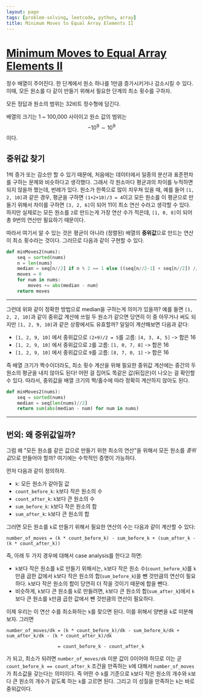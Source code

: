```yaml
---
layout: page
tags: [problem-solving, leetcode, python, array]
title: Minimum Moves to Equal Array Elements II
---
```


# [Minimum Moves to Equal Array Elements II](https://leetcode.com/problems/minimum-moves-to-equal-array-elements-ii/)

 정수 배열이 주어진다. 한 단계에서 원소 하나를 1만큼 증가시키거나
 감소시킬 수 있다. 이때, 모든 원소를 다 같이 만들기 위해서 필요한
 단계의 최소 횟수를 구하자.

 모든 정답과 원소의 범위는 32비트 정수형에 담긴다.

 배열의 크기는 1 ~ 100,000 사이이고 원소 값의 범위는 $$ -10^9 \sim
 10^9 $$ 이다.

## 중위값 찾기

 1씩 증가 또는 감소만 할 수 있기 때문에, 처음에는 데이터에서 일종의
 분산과 표준편차를 구하는 문제와 비슷하다고 생각했다. 그래서 각
 원소마다 평균과의 차이를 누적하면 되지 않을까 했는데, 반례가
 있다. 원소가 한쪽으로 많이 치우쳐 있을 때, 예를 들어 `[1, 2, 10]`과
 같은 경우, 평균을 구하면 `(1+2+10)/3 = 4`이고 모든 원소를 이 평균으로
 만들기 위해서 차이를 구하면 `[3, 2, 6]`이 되어 11이 최소 연산 수라고
 생각할 수 있다. 하지만 실제로는 모든 원소를 `2`로 만드는게 가장 연산
 수가 적은데, `[1, 0, 8]`이 되어 총 9번의 연산만 필요하기 때문이다.

 따라서 여기서 알 수 있는 것은 평균이 아니라 (정렬된) 배열의
 **중위값**으로 만드는 연산이 최소 횟수라는 것이다. 그러므로 다음과
 같이 구현할 수 있다.

```python
def minMoves2(nums):
    seq = sorted(nums)
    n = len(nums)
    median = seq[n//2] if n % 2 == 1 else ((seq[n//2-1] + seq[n//2]) // 2)
    moves = 0
    for num in nums:
        moves += abs(median - num)
    return moves
```

---

 그런데 위와 같이 정확한 방법으로 median을 구하는게 의미가 있을까?
 예를 들면 `[1, 2, 2, 10]`과 같이 중위값 계산에 쓰일 두 원소가 같으면
 당연히 이 중 아무거나 써도 되지만 `[1, 2, 9, 10]`과 같은 상황에서도
 유효할까? 일일이 계산해보면 다음과 같다:

 - `[1, 2, 9, 10]` 에서 중위값으로 `(2+9)/2 = 5`를 고름: `[4, 3, 4,
   5]` -> 합은 16
 - `[1, 2, 9, 10]` 에서 중위값으로 `2`를 고름: `[1, 0, 7, 8]` -> 합은
   16
 - `[1, 2, 9, 10]` 에서 중위값으로 `9`를 고름: `[8, 7, 0, 1]` -> 합은
   16

 즉 배열 크기가 짝수이더라도, 최소 횟수 계산을 위해 필요한 중위값
 계산에는 중간의 두 원소의 평균을 내지 않아도 된다! 어떤 걸 집어도
 똑같은 값(뒤집은)이 나오는 걸 확인할 수 있다. 따라서, 중위값을 배열
 크기의 짝/홀수에 따라 정확히 계산하지 않아도 된다.

```python
def minMoves2(nums):
    seq = sorted(nums)
    median = seq[len(nums)//2]
    return sum(abs(median - num) for num in nums)
```

---

## 번외: 왜 중위값일까?

 그럼 왜 "모든 원소를 같은 값으로 만들기 위한 최소의 연산"을 위해서
 모든 원소를 *중위값*으로 만들어야 할까? 여기에는 수학적인 증명이
 가능하다.

 먼저 다음과 같이 정의하자.
 - `k`: 모든 원소가 같아질 값
 - `count_before_k`: `k`보다 작은 원소의 수
 - `count_after_k`: `k`보다 큰 원소의 수
 - `sum_before_k`: `k`보다 작은 원소의 합
 - `sum_after_k`: `k`보다 큰 원소의 합

 그러면 모든 원소를 `k`로 만들기 위해서 필요한 연산의 수는 다음과 같이
 계산할 수 있다:

```
number_of_moves = (k * count_before_k) - sum_before_k + (sum_after_k - (k * count_after_k))
```

 즉, 아래 두 가지 경우에 대해서 case analysis를 한다고 하면:
 - `k`보다 작은 원소를 `k`로 만들기 위해서는, `k`보다 작은 원소
   수(`count_before_k`)를 `k` 만큼 곱한 값에서 `k`보다 작은 원소의
   합(`sum_before_k`)을 뺀 것만큼의 연산이 필요하다. `k`보다 작은
   원소의 합이 당연히 더 작을 것이기 때문에 합을 뺀다.
 - 비슷하게, `k`보다 큰 원소를 `k`로 만들려면, `k`보다 큰 원소의
   합(`sum_after_k`)에서 `k`보다 큰 원소를 `k`만큼 곱한 값에서 뺀
   것만큼의 연산이 필요하다.

 이제 우리는 이 연산 수를 최소화하는 `k`를 찾으면 된다. 이를 위해서
 양변을 `k`로 미분해보자. 그러면

```
number_of_moves/dk = (k * count_before_k)/dk - sum_before_k/dk + sum_after_k/dk - (k * count_after_k)/dk

                   = count_before_k - count_after_k
```

 가 되고, 최소가 되려면 `number_of_moves/dk` 미분 값이 0이어야 하므로
 이는 곧 `count_before_k == count_after_k` 조건을 만족하는 `k`에
 대해서 `number_of_moves`가 최소값을 갖는다는 의미이다. 즉 어떤 수
 `k`를 기준으로 `k`보다 작은 원소의 개수와 `k`보다 큰 원소의 개수가
 같도록 하는 `k`를 고르면 된다. 그리고 이 성질을 만족하는 `k`는 바로
 중위값이다.
